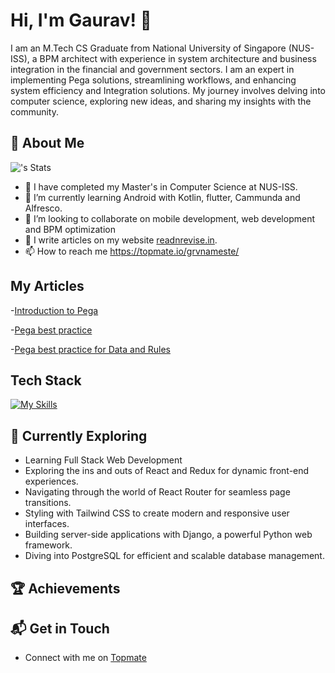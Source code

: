 # Hi, I'm Gaurav! 👋

I am an M.Tech CS Graduate from National University of Singapore (NUS-ISS), a BPM architect with experience in system architecture and business integration in the financial and government sectors. I am an expert in implementing Pega solutions, streamlining workflows, and enhancing system efficiency and Integration solutions. My journey involves delving into computer science, exploring new ideas, and sharing my insights with the community.

## 🚀 About Me

![<grvnameste>'s Stats](https://github-readme-stats.vercel.app/api?username=grvnameste&theme=vue-dark&show_icons=true&hide_border=true&count_private=true)

- 🔭 I have completed my Master's in Computer Science at NUS-ISS.
- 🌱 I’m currently learning Android with Kotlin, flutter, Cammunda and Alfresco.
- 💞️ I’m looking to collaborate on mobile development, web development and BPM optimization
- 📝 I write articles on my website [readnrevise.in](https://www.readnrevise.in/). 
- 📫 How to reach me https://topmate.io/grvnameste/

## My Articles
-[Introduction to Pega](https://www.readnrevise.in/introduction-to-pega/)

-[Pega best practice](https://www.readnrevise.in/best-practices-miscellaneous-rules/)

-[Pega best practice for Data and Rules](https://www.readnrevise.in/best-practices-data-rules/)


## Tech Stack
[![My Skills](https://skillicons.dev/icons?i=aws,azure,c,dart,discord,docker,elasticsearch,figma,flutter,git,github,gitlab,html,htmx,idea,java,js,jquery,kafka,kotlin,mysql,nextjs,postman,rails,ruby,sass,tailwind,ts,vscode)](https://skillicons.dev)

## 🌱 Currently Exploring

-  Learning Full Stack Web Development
- Exploring the ins and outs of React and Redux for dynamic front-end experiences.
- Navigating through the world of React Router for seamless page transitions.
- Styling with Tailwind CSS to create modern and responsive user interfaces.
- Building server-side applications with Django, a powerful Python web framework.
- Diving into PostgreSQL for efficient and scalable database management.

 ## 🏆 Achievements

## 📬 Get in Touch

- Connect with me on [Topmate](https://topmate.io/grvnameste/)
